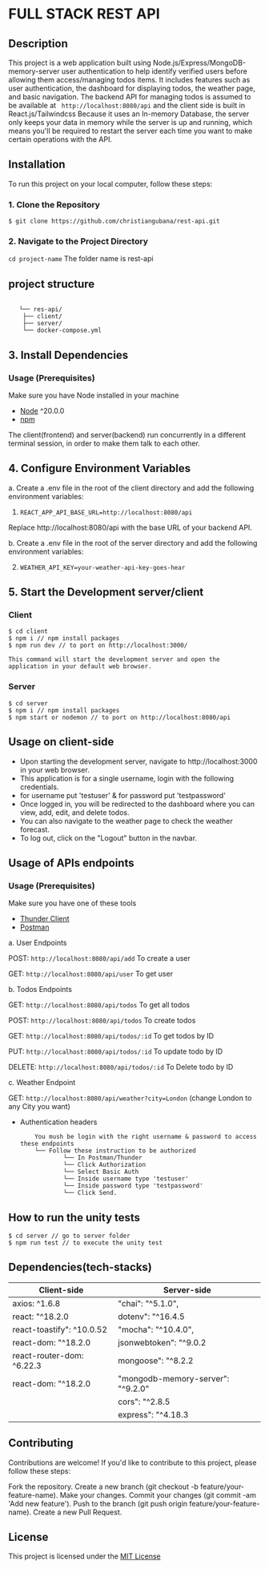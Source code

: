 # FULL STACK REST API

## Description
This project is a web application built using Node.js/Express/MongoDB-memory-server user authentication to help identify verified users before allowing them access/managing todos items. It includes features such as user authentication, the dashboard for displaying todos, the weather page, and basic navigation. The backend API for managing todos is assumed to be available at ``` http://localhost:8080/api``` and the client side is built in React.js/Tailwindcss
Because it uses an In-memory Database, the server only keeps your data in memory while the server is up and running, which means
you'll be required to restart the server each time you want to make certain operations with the API.


## Installation

To run this project on your local computer, follow these steps:

### 1. Clone the Repository

```terminal
$ git clone https://github.com/christiangubana/rest-api.git
```

### 2. Navigate to the Project Directory

```cd project-name``` 
The folder name is rest-api


## project structure

```terminal
   
   └── res-api/       
    ├── client/
    ├── server/
    └── docker-compose.yml
```

## 3. Install Dependencies

### Usage (Prerequisites)

Make sure you have Node installed in your machine

- [Node](https://nodejs.org/en/download/current) ^20.0.0
- [npm](https://nodejs.org/en/download/package-manager/)

The client(frontend) and server(backend) run concurrently in a different terminal session, in order to make them talk to each other.


## 4. Configure Environment Variables

a. Create a .env file in the root of the client directory and add the following environment variables:
   
   1. ```REACT_APP_API_BASE_URL=http://localhost:8080/api```

   Replace http://localhost:8080/api with the base URL of your backend API.

b. Create a .env file in the root of the server directory and add the following environment variables:

   2. ```WEATHER_API_KEY=your-weather-api-key-goes-hear```

## 5. Start the Development server/client

### Client
```terminal
$ cd client 
$ npm i // npm install packages
$ npm run dev // to port on http://localhost:3000/

This command will start the development server and open the application in your default web browser.

```
### Server
```terminal
$ cd server 
$ npm i // npm install packages
$ npm start or nodemon // to port on http://localhost:8080/api
```

## Usage on client-side

- Upon starting the development server, navigate to http://localhost:3000 in your web browser.
- This application is for a single username, login with the following credentials.
- for username put 'testuser' & for password put 'testpassword'
- Once logged in, you will be redirected to the dashboard where you can view, add, edit, and delete todos.
- You can also navigate to the weather page to check the weather forecast.
- To log out, click on the "Logout" button in the navbar.

## Usage of APIs endpoints

### Usage (Prerequisites)

Make sure you have one of these tools

- [Thunder Client](https://www.thunderclient.com/)
- [Postman](https://www.postman.com/ )
   
a. User Endpoints

 POST: ```http://localhost:8080/api/add``` To create a user

 GET: ```http://localhost:8080/api/user``` To get user

b. Todos Endpoints

 GET: ```http://localhost:8080/api/todos```  To get all todos

 POST: ```http://localhost:8080/api/todos``` To create todos

 GET: ```http://localhost:8080/api/todos/:id``` To get todos by ID

 PUT: ```http://localhost:8080/api/todos/:id``` To update todo by ID

 DELETE: ```http://localhost:8080/api/todos/:id``` To Delete todo by ID

c. Weather Endpoint

GET: ```http://localhost:8080/api/weather?city=London``` (change London to any City you want)

* Authentication headers

          You mush be login with the right username & password to access these endpoints
          └── Follow these instruction to be authorized
                  └── In Postman/Thunder
                  └── Click Authorization
                  └── Select Basic Auth
                  └── Inside username type 'testuser'     
                  └── Inside password type 'testpassword'
                  └── Click Send.
                       

## How to run the unity tests
```terminal
$ cd server // go to server folder
$ npm run test // to execute the unity test
```

## Dependencies(tech-stacks)
Client-side | Server-side
--- | ---
axios: ^1.6.8 | "chai": "^5.1.0",
react: "^18.2.0 | dotenv": "^16.4.5
react-toastify": ^10.0.52 |  "mocha": "^10.4.0",
react-dom: "^18.2.0 | jsonwebtoken": "^9.0.2
react-router-dom: ^6.22.3 | mongoose": "^8.2.2
react-dom: "^18.2.0 | "mongodb-memory-server": "^9.2.0"
                    | cors": "^2.8.5
                    |express": "^4.18.3


## Contributing

Contributions are welcome! If you'd like to contribute to this project, please follow these steps:

Fork the repository.
Create a new branch (git checkout -b feature/your-feature-name).
Make your changes.
Commit your changes (git commit -am 'Add new feature').
Push to the branch (git push origin feature/your-feature-name).
Create a new Pull Request.


## License

This project is licensed under the [ MIT License](https://github.com/christiangubana/rest-api.git)
